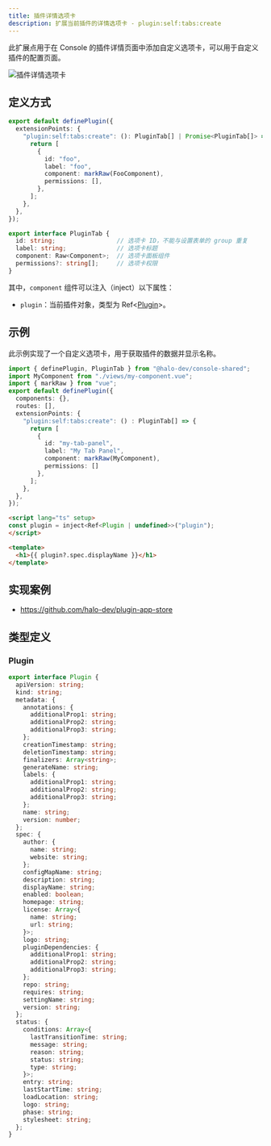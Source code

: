 ```yaml
---
title: 插件详情选项卡
description: 扩展当前插件的详情选项卡 - plugin:self:tabs:create
---
```


此扩展点用于在 Console 的插件详情页面中添加自定义选项卡，可以用于自定义插件的配置页面。

![插件详情选项卡](/img/developer-guide/plugin/api-reference/ui/extension-points/plugin-self-tabs-create.png)

## 定义方式

```ts
export default definePlugin({
  extensionPoints: {
    "plugin:self:tabs:create": (): PluginTab[] | Promise<PluginTab[]> => {
      return [
        {
          id: "foo",
          label: "foo",
          component: markRaw(FooComponent),
          permissions: [],
        },
      ];
    },
  },
});
```

```ts title="PluginTab"
export interface PluginTab {
  id: string;                 // 选项卡 ID，不能与设置表单的 group 重复
  label: string;              // 选项卡标题
  component: Raw<Component>;  // 选项卡面板组件
  permissions?: string[];     // 选项卡权限
}
```

其中，`component` 组件可以注入（inject）以下属性：

- `plugin`：当前插件对象，类型为 Ref<[Plugin](#plugin)>。

## 示例

此示例实现了一个自定义选项卡，用于获取插件的数据并显示名称。

```ts
import { definePlugin, PluginTab } from "@halo-dev/console-shared";
import MyComponent from "./views/my-component.vue";
import { markRaw } from "vue";
export default definePlugin({
  components: {},
  routes: [],
  extensionPoints: {
    "plugin:self:tabs:create": () : PluginTab[] => {
      return [
        {
          id: "my-tab-panel",
          label: "My Tab Panel",
          component: markRaw(MyComponent),
          permissions: []
        },
      ];
    },
  },
});
```

```html title="./views/my-component.vue"
<script lang="ts" setup>
const plugin = inject<Ref<Plugin | undefined>>("plugin");
</script>

<template>
  <h1>{{ plugin?.spec.displayName }}</h1>
</template>
```

## 实现案例

- <https://github.com/halo-dev/plugin-app-store>

## 类型定义

### Plugin

```ts
export interface Plugin {
  apiVersion: string;
  kind: string;
  metadata: {
    annotations: {
      additionalProp1: string;
      additionalProp2: string;
      additionalProp3: string;
    };
    creationTimestamp: string;
    deletionTimestamp: string;
    finalizers: Array<string>;
    generateName: string;
    labels: {
      additionalProp1: string;
      additionalProp2: string;
      additionalProp3: string;
    };
    name: string;
    version: number;
  };
  spec: {
    author: {
      name: string;
      website: string;
    };
    configMapName: string;
    description: string;
    displayName: string;
    enabled: boolean;
    homepage: string;
    license: Array<{
      name: string;
      url: string;
    }>;
    logo: string;
    pluginDependencies: {
      additionalProp1: string;
      additionalProp2: string;
      additionalProp3: string;
    };
    repo: string;
    requires: string;
    settingName: string;
    version: string;
  };
  status: {
    conditions: Array<{
      lastTransitionTime: string;
      message: string;
      reason: string;
      status: string;
      type: string;
    }>;
    entry: string;
    lastStartTime: string;
    loadLocation: string;
    logo: string;
    phase: string;
    stylesheet: string;
  };
}
```
